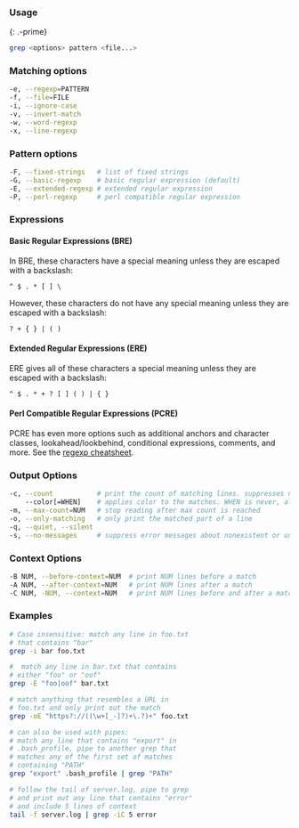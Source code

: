 ### Usage

{: .-prime}

```bash
grep <options> pattern <file...>
```

### Matching options

```bash
-e, --regexp=PATTERN
-f, --file=FILE
-i, --ignore-case
-v, --invert-match
-w, --word-regexp
-x, --line-regexp
```

### Pattern options

```bash
-F, --fixed-strings   # list of fixed strings
-G, --basic-regexp    # basic regular expression (default)
-E, --extended-regexp # extended regular expression
-P, --perl-regexp     # perl compatible regular expression
```

### Expressions

#### Basic Regular Expressions (BRE)

In BRE, these characters have a special meaning unless they are escaped with a backslash:

`^ $ . * [ ] \`

However, these characters do not have any special meaning unless they are escaped with a backslash:

`? + { } | ( )`

#### Extended Regular Expressions (ERE)

ERE gives all of these characters a special meaning unless they are escaped with a backslash:

`^ $ . * + ? [ ] ( ) | { }`

#### Perl Compatible Regular Expressions (PCRE)

PCRE has even more options such as additional anchors and character classes, lookahead/lookbehind, conditional expressions, comments, and more. See the [regexp cheatsheet](/regexp).

### Output Options

```bash
-c, --count           # print the count of matching lines. suppresses normal output
    --color[=WHEN]    # applies color to the matches. WHEN is never, always, or auto
-m, --max-count=NUM   # stop reading after max count is reached
-o, --only-matching   # only print the matched part of a line
-q, --quiet, --silent
-s, --no-messages     # suppress error messages about nonexistent or unreadable files
```

### Context Options

```bash
-B NUM, --before-context=NUM  # print NUM lines before a match
-A NUM, --after-context=NUM   # print NUM lines after a match
-C NUM, -NUM, --context=NUM   # print NUM lines before and after a match
```

### Examples

```bash
# Case insensitive: match any line in foo.txt
# that contains "bar"
grep -i bar foo.txt

#  match any line in bar.txt that contains
# either "foo" or "oof"
grep -E "foo|oof" bar.txt

# match anything that resembles a URL in
# foo.txt and only print out the match
grep -oE "https?://((\w+[_-]?)+\.?)+" foo.txt

# can also be used with pipes:
# match any line that contains "export" in
# .bash_profile, pipe to another grep that
# matches any of the first set of matches
# containing "PATH"
grep "export" .bash_profile | grep "PATH"

# follow the tail of server.log, pipe to grep
# and print out any line that contains "error"
# and include 5 lines of context
tail -f server.log | grep -iC 5 error
```
